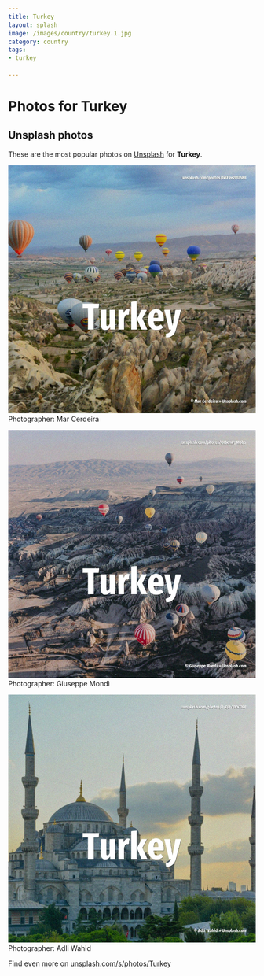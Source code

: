 ```yaml
---
title: Turkey
layout: splash
image: /images/country/turkey.1.jpg
category: country
tags:
- turkey

---
```

# Photos for Turkey
 
## Unsplash photos
These are the most popular photos on [Unsplash](https://unsplash.com) for **Turkey**.
 
![Turkey](/images/country/turkey.1.jpg)
Photographer:  Mar Cerdeira
 
![Turkey](/images/country/turkey.2.jpg)
Photographer:  Giuseppe Mondì
 
![Turkey](/images/country/turkey.3.jpg)
Photographer:  Adli Wahid
 
Find even more on [unsplash.com/s/photos/Turkey](https://unsplash.com/s/photos/Turkey)
 
